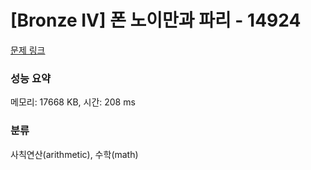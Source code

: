 # [Bronze IV] 폰 노이만과 파리 - 14924 

[문제 링크](https://www.acmicpc.net/problem/14924) 

### 성능 요약

메모리: 17668 KB, 시간: 208 ms

### 분류

사칙연산(arithmetic), 수학(math)

